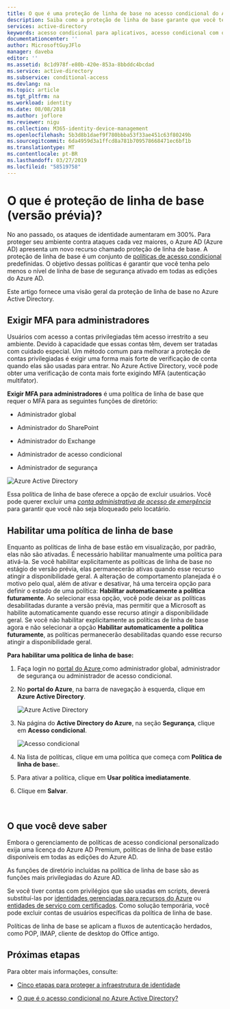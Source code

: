 ```yaml
---
title: O que é uma proteção de linha de base no acesso condicional do Azure Active Directory? - versão prévia | Microsoft Docs
description: Saiba como a proteção de linha de base garante que você tenha pelo menos o nível de linha de base de segurança ativado em seu ambiente do Azure Active Directory.
services: active-directory
keywords: acesso condicional para aplicativos, acesso condicional com o Azure AD, acesso seguro aos recursos da empresa, políticas de acesso condicional
documentationcenter: ''
author: MicrosoftGuyJFlo
manager: daveba
editor: ''
ms.assetid: 8c1d978f-e80b-420e-853a-8bbddc4bcdad
ms.service: active-directory
ms.subservice: conditional-access
ms.devlang: na
ms.topic: article
ms.tgt_pltfrm: na
ms.workload: identity
ms.date: 08/08/2018
ms.author: joflore
ms.reviewer: nigu
ms.collection: M365-identity-device-management
ms.openlocfilehash: 5b3d8b1daef9f780bbba53f33ae451c63f80249b
ms.sourcegitcommit: 6da4959d3a1ffcd8a781b709578668471ec6bf1b
ms.translationtype: MT
ms.contentlocale: pt-BR
ms.lasthandoff: 03/27/2019
ms.locfileid: "58519758"
---
```

# <a name="what-is-baseline-protection-preview"></a>O que é proteção de linha de base (versão prévia)?  

No ano passado, os ataques de identidade aumentaram em 300%. Para proteger seu ambiente contra ataques cada vez maiores, o Azure AD (Azure AD) apresenta um novo recurso chamado proteção de linha de base. A proteção de linha de base é um conjunto de [políticas de acesso condicional](../active-directory-conditional-access-azure-portal.md) predefinidas. O objetivo dessas políticas é garantir que você tenha pelo menos o nível de linha de base de segurança ativado em todas as edições do Azure AD. 

Este artigo fornece uma visão geral da proteção de linha de base no Azure Active Directory.


 
## <a name="require-mfa-for-admins"></a>Exigir MFA para administradores

Usuários com acesso a contas privilegiadas têm acesso irrestrito a seu ambiente. Devido à capacidade que essas contas têm, devem ser tratadas com cuidado especial. Um método comum para melhorar a proteção de contas privilegiadas é exigir uma forma mais forte de verificação de conta quando elas são usadas para entrar. No Azure Active Directory, você pode obter uma verificação de conta mais forte exigindo MFA (autenticação multifator).  

**Exigir MFA para administradores** é uma política de linha de base que requer o MFA para as seguintes funções de diretório: 

- Administrador global  

- Administrador do SharePoint  

- Administrador do Exchange  

- Administrador de acesso condicional  

- Administrador de segurança  


![Azure Active Directory](./media/baseline-protection/01.png)

Essa política de linha de base oferece a opção de excluir usuários. Você pode querer excluir uma *[ conta administrativa de acesso de emergência ](../users-groups-roles/directory-emergency-access.md)* para garantir que você não seja bloqueado pelo locatário.


## <a name="enable-a-baseline-policy"></a>Habilitar uma política de linha de base 

Enquanto as políticas de linha de base estão em visualização, por padrão, elas não são ativadas. É necessário habilitar manualmente uma política para ativá-la. Se você habilitar explicitamente as políticas de linha de base no estágio de versão prévia, elas permanecerão ativas quando esse recurso atingir a disponibilidade geral. A alteração de comportamento planejada é o motivo pelo qual, além de ativar e desativar, há uma terceira opção para definir o estado de uma política: **Habilitar automaticamente a política futuramente**. Ao selecionar essa opção, você pode deixar as políticas desabilitadas durante a versão prévia, mas permitir que a Microsoft as habilite automaticamente quando esse recurso atingir a disponibilidade geral. Se você não habilitar explicitamente as políticas de linha de base agora e não selecionar a opção **Habilitar automaticamente a política futuramente**, as políticas permanecerão desabilitadas quando esse recurso atingir a disponibilidade geral.


**Para habilitar uma política de linha de base:**  

1. Faça login no [ portal do Azure ](https://portal.azure.com) como administrador global, administrador de segurança ou administrador de acesso condicional.

2. No **portal do Azure**, na barra de navegação à esquerda, clique em **Azure Active Directory**.

    ![Azure Active Directory](./media/baseline-protection/02.png)

3. Na página do **Active Directory do Azure**, na seção **Segurança**, clique em **Acesso condicional**.

    ![Acesso condicional](./media/baseline-protection/05.png)

4. Na lista de políticas, clique em uma política que começa com **Política de linha de base:**. 

5. Para ativar a política, clique em **Usar política imediatamente**.

6. Clique em **Salvar**. 
 
  
 

## <a name="what-you-should-know"></a>O que você deve saber 

Embora o gerenciamento de políticas de acesso condicional personalizado exija uma licença do Azure AD Premium, políticas de linha de base estão disponíveis em todas as edições do Azure AD.     

As funções de diretório incluídas na política de linha de base são as funções mais privilegiadas do Azure AD. 

Se você tiver contas com privilégios que são usadas em scripts, deverá substituí-las por [identidades gerenciadas para recursos do Azure](../managed-identities-azure-resources/overview.md) ou [entidades de serviço com certificados](../develop/howto-authenticate-service-principal-powershell.md). Como solução temporária, você pode excluir contas de usuários específicas da política de linha de base. 

Políticas de linha de base se aplicam a fluxos de autenticação herdados, como POP, IMAP, cliente de desktop do Office antigo. 




## <a name="next-steps"></a>Próximas etapas

Para obter mais informações, consulte:

- [Cinco etapas para proteger a infraestrutura de identidade](https://docs.microsoft.com/azure/security/azure-ad-secure-steps)

- [O que é o acesso condicional no Azure Active Directory?](overview.md) 

